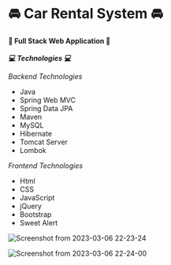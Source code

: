 # 🚘 Car Rental System 🚘

**📲 Full Stack Web Application 📲**
<br>
<br>
***💻 Technologies 💻***

*Backend Technologies*

* Java 
* Spring Web MVC
* Spring Data JPA
* Maven
* MySQL
* Hibernate
* Tomcat Server
* Lombok

*Frontend Technologies*

* Html
* CSS
* JavaScript
* jQuery
* Bootstrap
* Sweet Alert

![Screenshot from 2023-03-06 22-23-24](https://user-images.githubusercontent.com/88975401/223177912-7c38a7a4-d0a0-4cbf-9865-0fe3980e6a9a.png)

![Screenshot from 2023-03-06 22-24-00](https://user-images.githubusercontent.com/88975401/223178211-61c4c070-f8a6-4a63-8d39-1c1316f69ad7.png)

